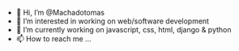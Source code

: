 - 👋 Hi, I’m @Machadotomas
- 👀 I’m interested in working on web/software development
- 🌱 I’m currently working on javascript, css, html, django & python
- 📫 How to reach me ...

<!---
Machadotomas/Machadotomas is a ✨ special ✨ repository because its `README.md` (this file) appears on your GitHub profile.
You can click the Preview link to take a look at your changes.
--->
